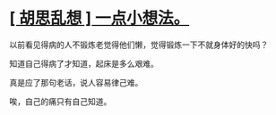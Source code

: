 # [[ 胡思乱想 ] 一点小想法。](https://github.com/myogg/Gitblog/issues/54)

以前看见得病的人不锻炼老觉得他们懒，觉得锻炼一下不就身体好的快吗？

知道自己得病了才知道，起床是多么艰难。

真是应了那句老话，说人容易律己难。

唉，自己的痛只有自己知道。

